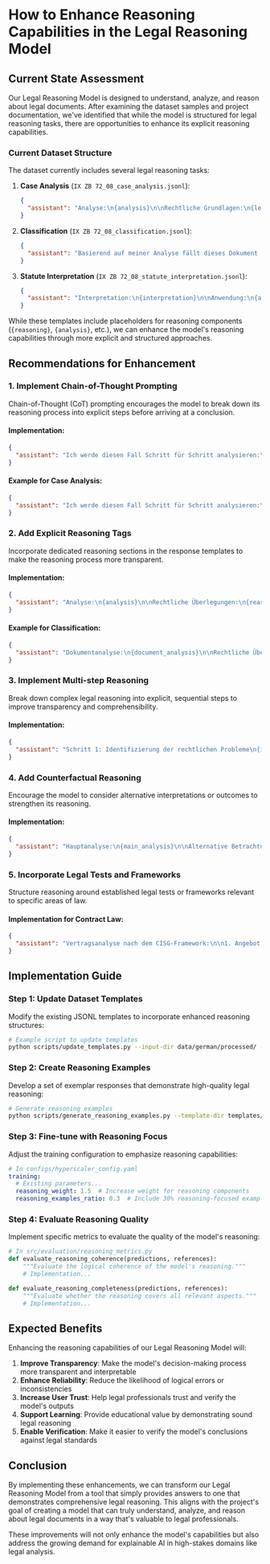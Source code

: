 # How to Enhance Reasoning Capabilities in the Legal Reasoning Model

## Current State Assessment

Our Legal Reasoning Model is designed to understand, analyze, and reason about legal documents. After examining the dataset samples and project documentation, we've identified that while the model is structured for legal reasoning tasks, there are opportunities to enhance its explicit reasoning capabilities.

### Current Dataset Structure

The dataset currently includes several legal reasoning tasks:

1. **Case Analysis** (`IX ZB 72_08_case_analysis.jsonl`):
   ```json
   {
     "assistant": "Analyse:\n{analysis}\n\nRechtliche Grundlagen:\n{legal_basis}\n\nSchlussfolgerung:\n{conclusion}"
   }
   ```

2. **Classification** (`IX ZB 72_08_classification.jsonl`):
   ```json
   {
     "assistant": "Basierend auf meiner Analyse fällt dieses Dokument in die Kategorie {category}, weil {reasoning}."
   }
   ```

3. **Statute Interpretation** (`IX ZB 72_08_statute_interpretation.jsonl`):
   ```json
   {
     "assistant": "Interpretation:\n{interpretation}\n\nAnwendung:\n{application}\n\nWichtige Elemente:\n1. {element1}\n2. {element2}\n3. {element3}"
   }
   ```

While these templates include placeholders for reasoning components (`{reasoning}`, `{analysis}`, etc.), we can enhance the model's reasoning capabilities through more explicit and structured approaches.

## Recommendations for Enhancement

### 1. Implement Chain-of-Thought Prompting

Chain-of-Thought (CoT) prompting encourages the model to break down its reasoning process into explicit steps before arriving at a conclusion.

#### Implementation:

```json
{
  "assistant": "Ich werde diesen Fall Schritt für Schritt analysieren:\n\n{thinking}\n\nBasierend auf dieser Analyse ist meine Schlussfolgerung: {conclusion}"
}
```

#### Example for Case Analysis:

```json
{
  "assistant": "Ich werde diesen Fall Schritt für Schritt analysieren:\n\n1. Identifizierung der rechtlichen Fragen:\n{legal_questions}\n\n2. Analyse der relevanten Fakten:\n{fact_analysis}\n\n3. Anwendung der rechtlichen Grundlagen:\n{legal_basis}\n\n4. Abwägung der Argumente:\n{argument_evaluation}\n\nBasierend auf dieser Analyse ist meine Schlussfolgerung:\n{conclusion}"
}
```

### 2. Add Explicit Reasoning Tags

Incorporate dedicated reasoning sections in the response templates to make the reasoning process more transparent.

#### Implementation:

```json
{
  "assistant": "Analyse:\n{analysis}\n\nRechtliche Überlegungen:\n{reasoning}\n\nRechtliche Grundlagen:\n{legal_basis}\n\nSchlussfolgerung:\n{conclusion}"
}
```

#### Example for Classification:

```json
{
  "assistant": "Dokumentanalyse:\n{document_analysis}\n\nRechtliche Überlegungen:\n{reasoning}\n\nBasierend auf dieser Analyse fällt dieses Dokument in die Kategorie {category}."
}
```

### 3. Implement Multi-step Reasoning

Break down complex legal reasoning into explicit, sequential steps to improve transparency and comprehensibility.

#### Implementation:

```json
{
  "assistant": "Schritt 1: Identifizierung der rechtlichen Probleme\n{issues}\n\nSchritt 2: Anwendung relevanter Gesetze\n{statutes}\n\nSchritt 3: Berücksichtigung von Präzedenzfällen\n{precedents}\n\nSchritt 4: Schlussfolgerungen\n{conclusions}"
}
```

### 4. Add Counterfactual Reasoning

Encourage the model to consider alternative interpretations or outcomes to strengthen its reasoning.

#### Implementation:

```json
{
  "assistant": "Hauptanalyse:\n{main_analysis}\n\nAlternative Betrachtung:\n{alternative_analysis}\n\nAbwägung der Interpretationen:\n{comparison}\n\nSchlussfolgerung:\n{conclusion}"
}
```

### 5. Incorporate Legal Tests and Frameworks

Structure reasoning around established legal tests or frameworks relevant to specific areas of law.

#### Implementation for Contract Law:

```json
{
  "assistant": "Vertragsanalyse nach dem CISG-Framework:\n\n1. Angebot (§§ 14-17 CISG):\n{offer_analysis}\n\n2. Annahme (§§ 18-22 CISG):\n{acceptance_analysis}\n\n3. Vertragsbedingungen (§§ 8, 9 CISG):\n{terms_analysis}\n\n4. Schlussfolgerung zur Vertragsgültigkeit:\n{validity_conclusion}"
}
```

## Implementation Guide

### Step 1: Update Dataset Templates

Modify the existing JSONL templates to incorporate enhanced reasoning structures:

```bash
# Example script to update templates
python scripts/update_templates.py --input-dir data/german/processed/ --output-dir data/german/enhanced/
```

### Step 2: Create Reasoning Examples

Develop a set of exemplar responses that demonstrate high-quality legal reasoning:

```bash
# Generate reasoning examples
python scripts/generate_reasoning_examples.py --template-dir templates/reasoning/ --output-dir data/examples/
```

### Step 3: Fine-tune with Reasoning Focus

Adjust the training configuration to emphasize reasoning capabilities:

```yaml
# In configs/hyperscaler_config.yaml
training:
  # Existing parameters...
  reasoning_weight: 1.5  # Increase weight for reasoning components
  reasoning_examples_ratio: 0.3  # Include 30% reasoning-focused examples
```

### Step 4: Evaluate Reasoning Quality

Implement specific metrics to evaluate the quality of the model's reasoning:

```python
# In src/evaluation/reasoning_metrics.py
def evaluate_reasoning_coherence(predictions, references):
    """Evaluate the logical coherence of the model's reasoning."""
    # Implementation...

def evaluate_reasoning_completeness(predictions, references):
    """Evaluate whether the reasoning covers all relevant aspects."""
    # Implementation...
```

## Expected Benefits

Enhancing the reasoning capabilities of our Legal Reasoning Model will:

1. **Improve Transparency**: Make the model's decision-making process more transparent and interpretable
2. **Enhance Reliability**: Reduce the likelihood of logical errors or inconsistencies
3. **Increase User Trust**: Help legal professionals trust and verify the model's outputs
4. **Support Learning**: Provide educational value by demonstrating sound legal reasoning
5. **Enable Verification**: Make it easier to verify the model's conclusions against legal standards

## Conclusion

By implementing these enhancements, we can transform our Legal Reasoning Model from a tool that simply provides answers to one that demonstrates comprehensive legal reasoning. This aligns with the project's goal of creating a model that can truly understand, analyze, and reason about legal documents in a way that's valuable to legal professionals.

These improvements will not only enhance the model's capabilities but also address the growing demand for explainable AI in high-stakes domains like legal analysis.
